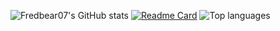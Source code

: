 ![Fredbear07's GitHub stats](https://github-readme-stats.vercel.app/api?username=Fredbear07&show_icons=true&theme=github_dark)
[![Readme Card](https://github-readme-stats.vercel.app/api/pin/?username=fredbear07&repo=Bearbot)](https://github.com/Fredbear07/BearBot)
![Top languages](https://github-readme-stats.vercel.app/api/top-langs/?username=fredbear07&layout=compact&theme=github_dark)
